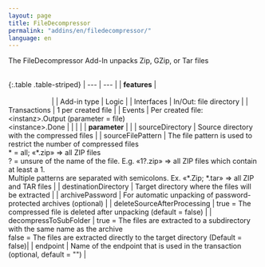 ```yaml
---
layout: page
title: FileDecompressor
permalink: "addins/en/filedecompressor/"
language: en
---
```


The FileDecompressor Add-In unpacks Zip, GZip, or Tar files<br /><br />

{:.table .table-striped}
| --- | --- |
| __features__ | &nbsp;&nbsp;&nbsp;&nbsp;&nbsp;&nbsp;&nbsp;&nbsp;&nbsp;&nbsp;&nbsp;&nbsp;&nbsp;&nbsp;&nbsp;&nbsp;&nbsp;&nbsp;&nbsp;&nbsp;&nbsp;&nbsp;&nbsp;&nbsp;&nbsp;&nbsp;&nbsp;&nbsp;&nbsp;&nbsp;&nbsp;&nbsp;&nbsp;&nbsp;&nbsp;&nbsp;&nbsp;&nbsp;&nbsp;&nbsp;&nbsp;&nbsp;&nbsp;&nbsp;&nbsp;&nbsp;&nbsp;&nbsp;&nbsp;&nbsp;&nbsp;&nbsp;&nbsp;&nbsp;&nbsp;&nbsp;&nbsp;&nbsp;&nbsp;&nbsp;&nbsp;&nbsp;&nbsp;&nbsp;&nbsp;&nbsp;&nbsp;&nbsp;&nbsp;&nbsp;&nbsp;&nbsp;&nbsp;&nbsp;&nbsp;&nbsp;&nbsp;&nbsp;&nbsp;&nbsp;&nbsp;&nbsp;&nbsp;&nbsp;&nbsp;&nbsp;&nbsp;&nbsp;&nbsp;&nbsp;&nbsp;&nbsp;&nbsp;&nbsp;&nbsp;&nbsp;&nbsp;&nbsp;&nbsp;&nbsp;&nbsp;&nbsp;&nbsp;&nbsp;&nbsp;&nbsp;&nbsp;&nbsp;&nbsp;&nbsp;&nbsp;&nbsp;&nbsp;&nbsp;&nbsp;&nbsp;&nbsp;&nbsp;&nbsp;&nbsp;&nbsp;&nbsp;&nbsp;&nbsp;&nbsp;&nbsp;&nbsp;&nbsp;&nbsp;&nbsp;&nbsp;&nbsp;&nbsp;&nbsp;&nbsp;&nbsp;&nbsp;&nbsp;&nbsp;&nbsp;&nbsp;&nbsp;&nbsp;&nbsp;&nbsp;&nbsp;&nbsp;&nbsp;&nbsp; |
| Add-in type | Logic |
| Interfaces | In/Out: file directory |
| Transactions | 1 per created file |
| Events | Per created file: &lt;instanz&gt;.Output (parameter = file)<br /> &lt;instance&gt;.Done |
| | |
| __parameter__ | |
| sourceDirectory | Source directory with the compressed files |
| sourceFilePattern | The file pattern is used to restrict the number of compressed files<br /> \* = all; «\*.zip» => all ZIP files<br />? = unsure of the name of the file. E.g. «1?.zip» => all ZIP files which contain at least a 1. <br />Multiple patterns are separated with semicolons. Ex. «\*.Zip; \*.tar» => all ZIP and TAR files |
| destinationDirectory | 	Target directory where the files will be extracted |
| archivePassword | 	For automatic unpacking of password-protected archives (optional) |
| deleteSourceAfterProcessing | true = The compressed file is deleted after unpacking (default = false) | 
| decompressToSubFolder | true = The files are extracted to a subdirectory with the same name as the archive <br /> false = The files are extracted directly to the target directory (Default = false)|
| endpoint | Name of the endpoint that is used in the transaction (optional, default = "") |

<!-- 
### Anwendungsbeispiele 

ToDo
-->

